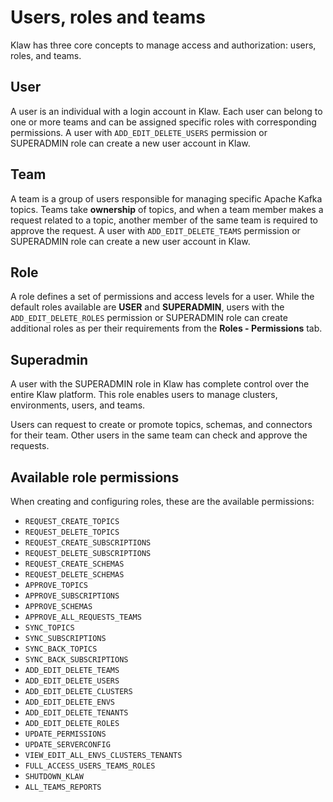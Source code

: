 # Users, roles and teams

Klaw has three core concepts to manage access and authorization: users,
roles, and teams.

## User

A user is an individual with a login account in Klaw. Each user can
belong to one or more teams and can be assigned specific roles with
corresponding permissions. A user with `ADD_EDIT_DELETE_USERS`
permission or SUPERADMIN role can create a new user account in Klaw.

## Team

A team is a group of users responsible for managing specific Apache Kafka
topics. Teams take **ownership** of topics, and when a team member
makes a request related to a topic, another member of the same team
is required to approve the request. A user with
`ADD_EDIT_DELETE_TEAMS` permission or SUPERADMIN role can create a
new user account in Klaw.

## Role

A role defines a set of permissions and access levels for a user.
While the default roles available are **USER** and **SUPERADMIN**,
users with the `ADD_EDIT_DELETE_ROLES` permission or SUPERADMIN role
can create additional roles as per their requirements from the
**Roles - Permissions** tab.

## Superadmin

A user with the SUPERADMIN role in Klaw has complete control over
the entire Klaw platform. This role enables users to manage
clusters, environments, users, and teams.

Users can request to create or promote topics, schemas, and connectors
for their team. Other users in the same team can check and approve the
requests.

## Available role permissions

When creating and configuring roles, these are the available
permissions:

- `REQUEST_CREATE_TOPICS`
- `REQUEST_DELETE_TOPICS`
- `REQUEST_CREATE_SUBSCRIPTIONS`
- `REQUEST_DELETE_SUBSCRIPTIONS`
- `REQUEST_CREATE_SCHEMAS`
- `REQUEST_DELETE_SCHEMAS`
- `APPROVE_TOPICS`
- `APPROVE_SUBSCRIPTIONS`
- `APPROVE_SCHEMAS`
- `APPROVE_ALL_REQUESTS_TEAMS`
- `SYNC_TOPICS`
- `SYNC_SUBSCRIPTIONS`
- `SYNC_BACK_TOPICS`
- `SYNC_BACK_SUBSCRIPTIONS`
- `ADD_EDIT_DELETE_TEAMS`
- `ADD_EDIT_DELETE_USERS`
- `ADD_EDIT_DELETE_CLUSTERS`
- `ADD_EDIT_DELETE_ENVS`
- `ADD_EDIT_DELETE_TENANTS`
- `ADD_EDIT_DELETE_ROLES`
- `UPDATE_PERMISSIONS`
- `UPDATE_SERVERCONFIG`
- `VIEW_EDIT_ALL_ENVS_CLUSTERS_TENANTS`
- `FULL_ACCESS_USERS_TEAMS_ROLES`
- `SHUTDOWN_KLAW`
- `ALL_TEAMS_REPORTS`
